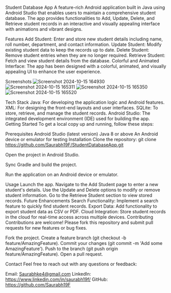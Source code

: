 Student Database App
A feature-rich Android application built in Java using Android Studio that enables users to maintain a comprehensive student database. The app provides functionalities to Add, Update, Delete, and Retrieve student records in an interactive and visually appealing interface with animations and vibrant designs.

Features
Add Student: Enter and store new student details including name, roll number, department, and contact information.
Update Student: Modify existing student data to keep the records up to date.
Delete Student: Remove student entries when they are no longer required.
Retrieve Student: Fetch and view student details from the database.
Colorful and Animated Interface: The app has been designed with a colorful, animated, and visually appealing UI to enhance the user experience.




Screenshots
![Screenshot 2024-10-15 164930](https://github.com/user-attachments/assets/c5eddbde-4900-4a36-87d1-59de5db44ee8)
![Screenshot 2024-10-15 165311](https://github.com/user-attachments/assets/e5bb42de-8095-4a4c-8eb8-18c74237c0b8)
![Screenshot 2024-10-15 165350](https://github.com/user-attachments/assets/8e14f019-11b7-4fd4-9056-c3ed3d7ae950)
![Screenshot 2024-10-15 165520](https://github.com/user-attachments/assets/9db1da43-e6ae-4a6d-812e-b9cce642343f)





Tech Stack
Java: For developing the application logic and Android features.
XML: For designing the front-end layouts and user interfaces.
SQLite: To store, retrieve, and manage the student records.
Android Studio: The integrated development environment (IDE) used for building the app.
Getting Started
To get a local copy up and running, follow these steps:

Prerequisites
Android Studio (latest version)
Java 8 or above
An Android device or emulator for testing
Installation
Clone the repository:
git clone https://github.com/Saurabh19F/StudentDatabaseApp.git

Open the project in Android Studio.

Sync Gradle and build the project.

Run the application on an Android device or emulator.

Usage
Launch the app.
Navigate to the Add Student page to enter a new student's details.
Use the Update and Delete options to modify or remove student information.
Go to the Retrieve Student section to view stored records.
Future Enhancements
Search Functionality: Implement a search feature to quickly find student records.
Export Data: Add functionality to export student data as CSV or PDF.
Cloud Integration: Store student records in the cloud for real-time access across multiple devices.
Contributing
Contributions are welcome! Please fork this repository and submit pull requests for new features or bug fixes.

Fork the project.
Create a feature branch (git checkout -b feature/AmazingFeature).
Commit your changes (git commit -m 'Add some AmazingFeature').
Push to the branch (git push origin feature/AmazingFeature).
Open a pull request.

Contact
Feel free to reach out with any questions or feedback:

Email: Saurabhke4@gmail.com
LinkedIn: https://www.linkedin.com/in/saurabh19f/
GitHub: https://github.com/Saurabh19F

